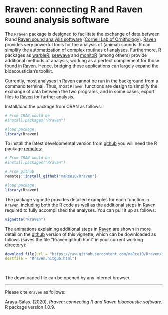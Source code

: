 Rraven: connecting R and Raven sound analysis software
================

<!-- README.md is generated from README.Rmd. Please edit that file -->

The `Rraven` package is designed to facilitate the exchange of data
between R and [Raven sound analysis
software](https://ravensoundsoftware.com) ([Cornell Lab of
Ornithology](https://www.birds.cornell.edu/home)).
[Raven](https://ravensoundsoftware.com) provides very powerful tools for
the analysis of (animal) sounds. R can simplify the automatization of
complex routines of analyses. Furthermore, R packages as
[warbleR](https://cran.r-project.org/package=warbleR),
[seewave](https://cran.r-project.org/package=seewave) and
[monitoR](https://cran.r-project.org/package=monitoR) (among others)
provide additional methods of analysis, working as a perfect complement
for those found in [Raven](https://ravensoundsoftware.com). Hence,
bridging these applications can largely expand the bioacoustician’s
toolkit.

Currently, most analyses in [Raven](https://ravensoundsoftware.com)
cannot be run in the background from a command terminal. Thus, most
`Rraven` functions are design to simplify the exchange of data between
the two programs, and in some cases, export files to
[Raven](https://ravensoundsoftware.com) for further analysis.

Install/load the package from CRAN as follows:

``` r
# From CRAN would be
#install.packages("Rraven")

#load package
library(Rraven)
```

To install the latest developmental version from
[github](https://github.com/) you will need the R package
[remotes](https://cran.r-project.org/package=devtools):

``` r
# From CRAN would be
#install.packages("Rraven")

# From github
remotes::install_github("maRce10/Rraven")

#load package
library(Rraven)
```

The package vignette provides detailed examples for each function in
`Rraven`, including both the R code as well as the additional steps in
[Raven](https://ravensoundsoftware.com) required to fully accomplished
the analyses. You can pull it up as follows:

``` r
vignette("Rraven")
```

The animations explaining additional steps in
[Raven](https://ravensoundsoftware.com) are shown in more detail on the
[github](https://github.com/maRce10/Rraven) version of this vignette,
which can be downloaded as follows (saves the file “Rraven.github.html”
in your current working directory):

``` r
download.file(url = "https://raw.githubusercontent.com/maRce10/Rraven/master/gifs/Rraven.hitgub.html", 
destfile = "Rraven.hitgub.html")
```

 

The downloaded file can be opened by any internet browser.

------------------------------------------------------------------------

Please cite `Rraven` as follows:

Araya-Salas. (2020), *Rraven: connecting R and Raven bioacoustic
software*. R package version 1.0.9.
